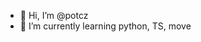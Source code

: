 - 👋 Hi, I’m @potcz
- 🌱 I’m currently learning python, TS, move


<!---
potcz/potcz is a ✨ special ✨ repository because its `README.md` (this file) appears on your GitHub profile.
You can click the Preview link to take a look at your changes.
--->
